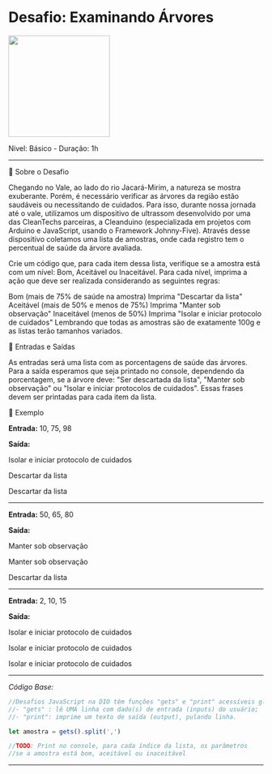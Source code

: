 # Desafio: Examinando Árvores

<img src="https://hermes.dio.me/code_challenge/badge/3a2780f6-89da-4eea-92e1-a0cf0dc8bed4.png" width="200">

Nivel: Básico - Duração: 1h

---

🌱 Sobre o Desafio 

Chegando no Vale, ao lado do rio Jacará-Mirim, a natureza se mostra exuberante. Porém, é necessário verificar as árvores da região estão saudáveis ou necessitando de cuidados. Para isso, durante nossa jornada até o vale, utilizamos um dispositivo de ultrassom desenvolvido por uma das CleanTechs parceiras, a Cleanduino (especializada em projetos com Arduino e JavaScript, usando o Framework Johnny-Five). Através desse dispositivo coletamos uma lista de amostras, onde cada registro tem o percentual de saúde da árvore avaliada.

Crie um código que, para cada item dessa lista, verifique se a amostra está com um nível: Bom, Aceitável ou Inaceitável. Para cada nível, imprima a ação que deve ser realizada considerando as seguintes regras:

Bom (mais de 75% de saúde na amostra)
Imprima "Descartar da lista"
Aceitável (mais de 50% e menos de 75%)
Imprima "Manter sob observação"
Inaceitável (menos de 50%)
Imprima "Isolar e iniciar protocolo de cuidados"
Lembrando que todas as amostras são de exatamente 100g e as listas terão tamanhos variados.

🌅 Entradas e Saídas

As entradas será uma lista com as porcentagens de saúde das árvores. Para a saída esperamos que seja printado no console, dependendo da porcentagem, se a árvore deve: "Ser descartada da lista", "Manter sob observação" ou "Isolar e iniciar protocolos de cuidados". Essas frases devem ser printadas para cada item da lista.

🌳 Exemplo

**Entrada:** 10, 75, 98

**Saída:**

Isolar e iniciar protocolo de cuidados

Descartar da lista

Descartar da lista    

---

**Entrada:** 50, 65, 80

**Saída:** 

Manter sob observação         

Manter sob observação

Descartar da lista 

---

**Entrada:** 2, 10, 15

**Saída:** 

Isolar e iniciar protocolo de cuidados

Isolar e iniciar protocolo de cuidados

Isolar e iniciar protocolo de cuidados      

---

*Código Base:*

~~~js
//Desafios JavaScript na DIO têm funções "gets" e "print" acessíveis globalmente:
//- "gets" : lê UMA linha com dado(s) de entrada (inputs) do usuário;
//- "print": imprime um texto de saída (output), pulando linha.

let amostra = gets().split(',')

//TODO: Print no console, para cada índice da lista, os parâmetros
//se a amostra está bom, aceitável ou inaceitável
~~~

---